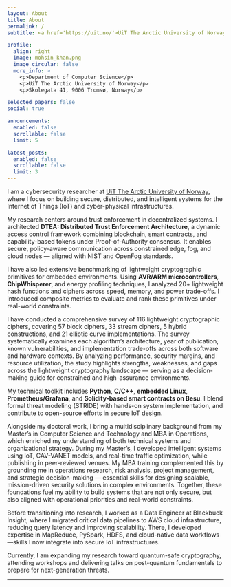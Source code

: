 ```yaml
---
layout: About
title: About
permalink: /
subtitle: <a href='https://uit.no/'>UiT The Arctic University of Norway</a>. Tromsø, Norway. Cybersecurity. Blockchain. Trust. Research.

profile:
  align: right
  image: mohsin_khan.png
  image_circular: false
  more_info: >
    <p>Department of Computer Science</p>
    <p>UiT The Arctic University of Norway</p>
    <p>Skolegata 41, 9006 Tromsø, Norway</p>

selected_papers: false
social: true

announcements:
  enabled: false
  scrollable: false
  limit: 5

latest_posts:
  enabled: false
  scrollable: false
  limit: 3
---
```


I am a cybersecurity researcher at [UiT The Arctic University of Norway](https://uit.no/ansatte/mohsin.khan), where I focus on building secure, distributed, and intelligent systems for the Internet of Things (IoT) and cyber-physical infrastructures.

My research centers around trust enforcement in decentralized systems. I architected **DTEA: Distributed Trust Enforcement Architecture**, a dynamic access control framework combining blockchain, smart contracts, and capability-based tokens under Proof-of-Authority consensus. It enables secure, policy-aware communication across constrained edge, fog, and cloud nodes — aligned with NIST and OpenFog standards.

I have also led extensive benchmarking of lightweight cryptographic primitives for embedded environments. Using **AVR/ARM microcontrollers**, **ChipWhisperer**, and energy profiling techniques, I analyzed 20+ lightweight hash functions and ciphers across speed, memory, and power trade-offs. I introduced composite metrics to evaluate and rank these primitives under real-world constraints. 

I have conducted a comprehensive survey of 116 lightweight cryptographic ciphers, covering 57 block ciphers, 33 stream ciphers, 5 hybrid constructions, and 21 elliptic curve implementations. The survey systematically examines each algorithm’s architecture, year of publication, known vulnerabilities, and implementation trade-offs across both software and hardware contexts. By analyzing performance, security margins, and resource utilization, the study highlights strengths, weaknesses, and gaps across the lightweight cryptography landscape — serving as a decision-making guide for constrained and high-assurance environments.

My technical toolkit includes **Python**, **C/C++**, **embedded Linux**, **Prometheus/Grafana**, and **Solidity-based smart contracts on Besu**. I blend formal threat modeling (STRIDE) with hands-on system implementation, and contribute to open-source efforts in secure IoT design.

Alongside my doctoral work, I bring a multidisciplinary background from my Master’s in Computer Science and Technology and MBA in Operations, which enriched my understanding of both technical systems and organizational strategy. During my Master’s, I developed intelligent systems using IoT, CAV-VANET models, and real-time traffic optimization, while publishing in peer-reviewed venues. My MBA training complemented this by grounding me in operations research, risk analysis, project management, and strategic decision-making — essential skills for designing scalable, mission-driven security solutions in complex environments. Together, these foundations fuel my ability to build systems that are not only secure, but also aligned with operational priorities and real-world constraints.

Before transitioning into research, I worked as a Data Engineer at Blackbuck Insight, where I migrated critical data pipelines to AWS cloud infrastructure, reducing query latency and improving scalability. There, I developed expertise in MapReduce, PySpark, HDFS, and cloud-native data workflows—skills I now integrate into secure IoT infrastructures.

Currently, I am expanding my research toward quantum-safe cryptography, attending workshops and delivering talks on post-quantum fundamentals to prepare for next-generation threats.

---

